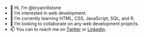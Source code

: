 - 👋 Hi, I’m @bryanrillstone
- 👀 I’m interested in web development.
- 🌱 I’m currently learning HTML, CSS, JavaScript, SQL, and R.
- 💞️ I’m looking to collaborate on any web development projects.
- 📫 You can to reach me on [Twitter](https://twitter.com/Jalopyrocke) or [Linkedin](https://www.linkedin.com/in/bryan-rillstone).

<!---
bryanrillstone/bryanrillstone is a ✨ special ✨ repository because its `README.md` (this file) appears on your GitHub profile.
You can click the Preview link to take a look at your changes.
--->
